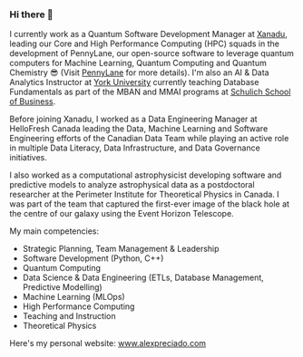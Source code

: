 ### Hi there 👋

I currently work as a Quantum Software Development Manager at [Xanadu](https://xanadu.ai), leading our Core and High Performance Computing (HPC) squads in the development of PennyLane, our open-source software to leverage quantum computers for Machine Learning, Quantum Computing and Quantum Chemistry 😎 (Visit [PennyLane](https://pennylane.ai) for more details). I'm also an AI & Data Analytics Instructor at [York University](https://yorku.ca) currently teaching Database Fundamentals as part of the MBAN and MMAI programs at [Schulich School of Business](https://schulich.yorku.ca).

Before joining Xanadu, I worked as a Data Engineering Manager at HelloFresh Canada leading the Data, Machine Learning and Software Engineering efforts of the Canadian Data Team while playing an active role in multiple Data Literacy, Data Infrastructure, and Data Governance initiatives.

I also worked as a computational astrophysicist developing software and predictive models to analyze astrophysical data as a postdoctoral researcher at the Perimeter Institute for Theoretical Physics in Canada. I was part of the team that captured the first-ever image of the black hole at the centre of our galaxy using the Event Horizon Telescope.

My main competencies:

- Strategic Planning, Team Management & Leadership
- Software Development (Python, C++)
- Quantum Computing
- Data Science & Data Engineering (ETLs, Database Management, Predictive Modelling)
- Machine Learning (MLOps)
- High Performance Computing
- Teaching and Instruction
- Theoretical Physics

Here's my personal website: www.alexpreciado.com


<!--
**Alex-Preciado/Alex-Preciado** is a ✨ _special_ ✨ repository because its `README.md` (this file) appears on your GitHub profile.

Here are some ideas to get you started:

- 🔭 I’m currently working on ...
- 🌱 I’m currently learning ...
- 👯 I’m looking to collaborate on ...
- 🤔 I’m looking for help with ...
- 💬 Ask me about ...
- 📫 How to reach me: ...
- 😄 Pronouns: ...
- ⚡ Fun fact: ...
-->
